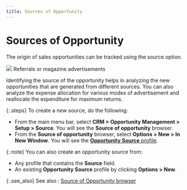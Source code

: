 ```yaml
---
title: Sources of Opportunity
---
```


# Sources of Opportunity


The origin of sales opportunities can be tracked using the source option.


![]({{site.sp_baseurl}}/img/example.gif) Referrals  or magazine advertisements


Identifying the source of the opportunity helps in analyzing the new  opportunities that are generated from different sources. You can also  analyze the expense allocation for various modes of advertisement and  reallocate the expenditure for maximum returns.


{:.steps}
To create a new source, do the following:

- From the main  menu bar, select **CRM 
 &gt; Opportunity Management &gt; Setup &gt; Source**. You will see  the **Source of opportunity** browser.
- From the **Source of opportunity** browser, select  **Options &gt; New &gt; In New Window**.  You will see the [**Opportunity 
 Source** profile]({{site.sp_baseurl}}/opportunity-management/sources-of-opportunities/the_opportunity_source_profile.html).



{:.note}
You can also create an opportunity source from:

- Any profile that  contains the **Source** field.
- An existing **Opportunity Source** profile by clicking  **Options &gt; New**.


{:.see_also}
See also
: [Source  of Opportunity browser]({{site.sp_baseurl}}/opportunity-management/sources-of-opportunities/the_source_of_opportunity_browser.html)
